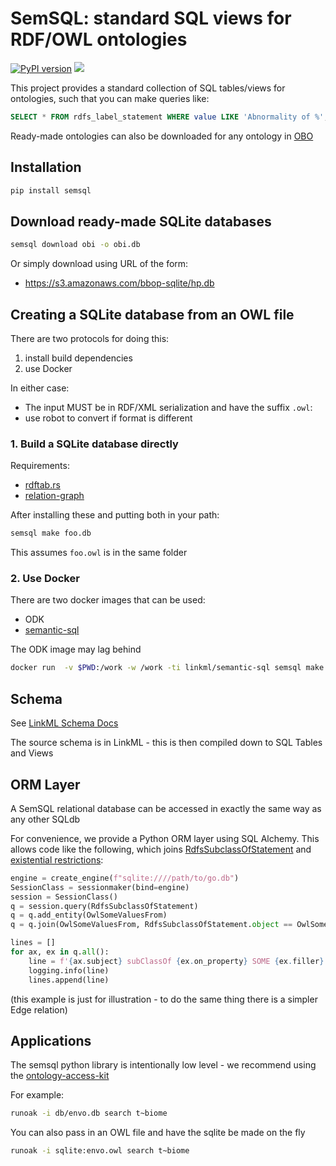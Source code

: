 # SemSQL: standard SQL views for RDF/OWL ontologies

[![PyPI version](https://badge.fury.io/py/semsql.svg)](https://badge.fury.io/py/semsql)
![](https://github.com/incatools/semantic-sql/workflows/Build/badge.svg)


This project provides a standard collection of SQL tables/views for ontologies, such that you can make queries like:

```sql
SELECT * FROM rdfs_label_statement WHERE value LIKE 'Abnormality of %';
```

Ready-made ontologies can also be downloaded for any ontology in [OBO](http://obofoundry.org)

## Installation

```bash
pip install semsql
```

## Download ready-made SQLite databases

```bash
semsql download obi -o obi.db
```

Or simply download using URL of the form:

- https://s3.amazonaws.com/bbop-sqlite/hp.db

## Creating a SQLite database from an OWL file

There are two protocols for doing this:

1. install build dependencies
2. use Docker

In either case:

- The input MUST be in RDF/XML serialization and have the suffix `.owl`:
- use robot to convert if format is different

### 1. Build a SQLite database directly

Requirements:

- [rdftab.rs](https://github.com/ontodev/rdftab.rs)
- [relation-graph](https://github.com/balhoff/relation-graph)

After installing these and putting both in your path:

```bash
semsql make foo.db
```

This assumes `foo.owl` is in the same folder

### 2. Use Docker

There are two docker images that can be used:

- ODK
- [semantic-sql](https://hub.docker.com/repository/docker/linkml/semantic-sql)

The ODK image may lag behind

```bash
docker run  -v $PWD:/work -w /work -ti linkml/semantic-sql semsql make foo.db
```

## Schema

See [LinkML Schema Docs](https://incatools.github.io/semantic-sql/)

The source schema is in LinkML - this is then compiled down to SQL Tables and Views

## ORM Layer

A SemSQL relational database can be accessed in exactly the same way as any other SQLdb

For convenience, we provide a Python ORM layer using SQL Alchemy. This allows code like the following, which joins [RdfsSubclassOfStatement](https://incatools.github.io/semantic-sql/RdfsSubclassOfStatement) and [existential restrictions](https://incatools.github.io/semantic-sql/OwlSomeValuesFrom):

```python
engine = create_engine(f"sqlite:////path/to/go.db")
SessionClass = sessionmaker(bind=engine)
session = SessionClass()
q = session.query(RdfsSubclassOfStatement)
q = q.add_entity(OwlSomeValuesFrom)
q = q.join(OwlSomeValuesFrom, RdfsSubclassOfStatement.object == OwlSomeValuesFrom.id)

lines = []
for ax, ex in q.all():
    line = f'{ax.subject} subClassOf {ex.on_property} SOME {ex.filler}'
    logging.info(line)
    lines.append(line)
```    

(this example is just for illustration - to do the same thing there is a simpler Edge relation)

## Applications

The semsql python library is intentionally low level - we recommend using the [ontology-access-kit](https://github.com/INCATools/ontology-access-kit)

For example:

```bash
runoak -i db/envo.db search t~biome
```

You can also pass in an OWL file and have the sqlite be made on the fly

```bash
runoak -i sqlite:envo.owl search t~biome
```


